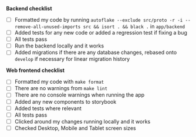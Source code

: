 <!---
Please describe the pull request below.
If it closes an issue, make sure to write "closes #1234"
If there is an issue but it isn't completely closed, still refer to the issue number, eg. "part of #1234"
--->


<!---
Checklists - you can remove one that is not applicable (ie. remove backend checklist if you only worked on the web frontend)
If you need help with any of these, please ask :)
--->
**Backend checklist**
- [ ] Formatted my code by running `autoflake --exclude src/proto -r -i --remove-all-unused-imports src && isort . && black .` in `app/backend`
- [ ] Added tests for any new code or added a regression test if fixing a bug
- [ ] All tests pass
- [ ] Run the backend locally and it works
- [ ] Added migrations if there are any database changes, rebased onto `develop` if necessary for linear migration history

**Web frontend checklist**
- [ ] Formatted my code with `make format`
- [ ] There are no warnings from `make lint`
- [ ] There are no console warnings when running the app
- [ ] Added any new components to storybook
- [ ] Added tests where relevant
- [ ] All tests pass
- [ ] Clicked around my changes running locally and it works
- [ ] Checked Desktop, Mobile and Tablet screen sizes

<!---
Remember to request review from couchers-org/web, couchers-org/backend or an individual.
Once your code is approved, remember to merge it if you have write access
--->
